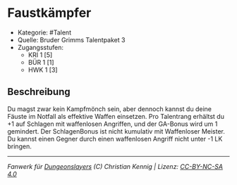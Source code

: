<!---
Dies ist ein Fanwerk für DUNGEONSLAYERS (C) von Christian Kennig

Quellen:      [Bruder Grimms Talentpaket 3](https://www.f-space.de/ds4/downloads.html)
              [Talentbeschreibungen](https://www.f-space.de/ds4/tools-talentcards.html)
License:      [CC-BY-NC-SA 4.0](https://creativecommons.org/licenses/by-nc-sa/4.0/deed.de)
Richtlinien:  [Fanwerkrichtlinien](https://www.dungeonslayers.net/fanwerk-richtlinien/)
Autor:        Zauberlehrling
-->

  
# Faustkämpfer  
- Kategorie: #Talent  
- Quelle: Bruder Grimms Talentpaket 3  
- Zugangsstufen:  
  - KRI 1 [5]  
  - BÜR 1 [1]  
  - HWK 1 [3]  

## Beschreibung  
Du magst zwar kein Kampfmönch sein, aber dennoch kannst du deine Fäuste im Notfall als effektive Waffen einsetzen. Pro Talentrang erhältst du +1 auf Schlagen mit waffenlosen Angriffen, und der GA-Bonus wird um 1 gemindert. Der SchlagenBonus ist nicht kumulativ mit Waffenloser Meister. Du kannst einen Gegner durch einen waffenlosen Angriff nicht unter -1 LK bringen.


___  
*Fanwerk für [Dungeonslayers](https://www.dungeonslayers.net/) (C) Christian Kennig | Lizenz: [CC-BY-NC-SA 4.0](https://creativecommons.org/licenses/by-nc-sa/4.0/deed.de)*  